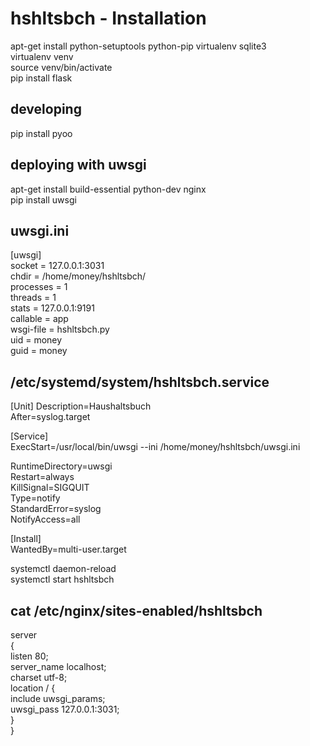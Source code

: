 # hshltsbch - Installation

apt-get install python-setuptools python-pip virtualenv sqlite3  
virtualenv venv  
source venv/bin/activate  
pip install flask  

## developing   
pip install pyoo   

## deploying with uwsgi
apt-get install build-essential python-dev nginx  
pip install uwsgi  

## uwsgi.ini 
[uwsgi]  
socket = 127.0.0.1:3031  
chdir = /home/money/hshltsbch/  
processes = 1  
threads = 1  
stats = 127.0.0.1:9191  
callable = app  
wsgi-file = hshltsbch.py  
uid = money  
guid = money  


## /etc/systemd/system/hshltsbch.service  
[Unit] 
Description=Haushaltsbuch   
After=syslog.target  

[Service]  
ExecStart=/usr/local/bin/uwsgi --ini /home/money/hshltsbch/uwsgi.ini  

RuntimeDirectory=uwsgi  
Restart=always  
KillSignal=SIGQUIT  
Type=notify  
StandardError=syslog  
NotifyAccess=all  

[Install]  
WantedBy=multi-user.target  


systemctl daemon-reload  
systemctl start hshltsbch  

## cat /etc/nginx/sites-enabled/hshltsbch 
server  
{  
    listen          80;  
    server_name     localhost;  
    charset         utf-8;  
    location / {  
        include uwsgi_params;  
        uwsgi_pass 127.0.0.1:3031;  
    }  
} 

